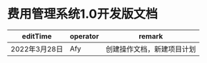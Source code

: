 # 费用管理系统1.0开发版文档

| editTime  | operator  | remark  |
| -------- | ------ |-------- |
| 2022年3月28日 |Afy| 创建操作文档，新建项目计划 | 
